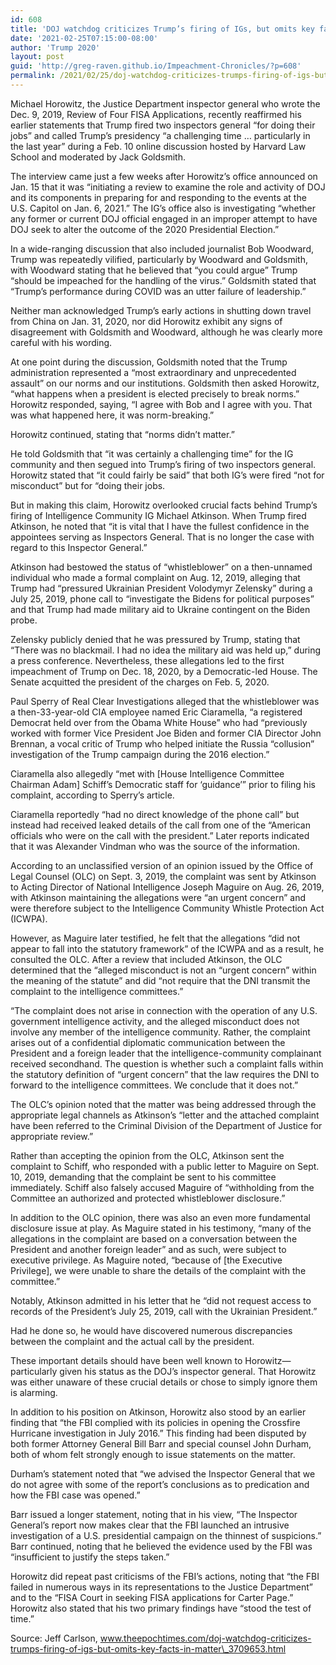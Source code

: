 ```yaml
---
id: 608
title: 'DOJ watchdog criticizes Trump’s firing of IGs, but omits key facts in matter'
date: '2021-02-25T07:15:00-08:00'
author: 'Trump 2020'
layout: post
guid: 'http://greg-raven.github.io/Impeachment-Chronicles/?p=608'
permalink: /2021/02/25/doj-watchdog-criticizes-trumps-firing-of-igs-but-omits-key-facts-in-matter/
---
```


Michael Horowitz, the Justice Department inspector general who wrote the Dec. 9, 2019, Review of Four FISA Applications, recently reaffirmed his earlier statements that Trump fired two inspectors general “for doing their jobs” and called Trump’s presidency “a challenging time … particularly in the last year” during a Feb. 10 online discussion hosted by Harvard Law School and moderated by Jack Goldsmith.

The interview came just a few weeks after Horowitz’s office announced on Jan. 15 that it was “initiating a review to examine the role and activity of DOJ and its components in preparing for and responding to the events at the U.S. Capitol on Jan. 6, 2021.” The IG’s office also is investigating “whether any former or current DOJ official engaged in an improper attempt to have DOJ seek to alter the outcome of the 2020 Presidential Election.”

In a wide-ranging discussion that also included journalist Bob Woodward, Trump was repeatedly vilified, particularly by Woodward and Goldsmith, with Woodward stating that he believed that “you could argue” Trump “should be impeached for the handling of the virus.” Goldsmith stated that “Trump’s performance during COVID was an utter failure of leadership.”

Neither man acknowledged Trump’s early actions in shutting down travel from China on Jan. 31, 2020, nor did Horowitz exhibit any signs of disagreement with Goldsmith and Woodward, although he was clearly more careful with his wording.

At one point during the discussion, Goldsmith noted that the Trump administration represented a “most extraordinary and unprecedented assault” on our norms and our institutions. Goldsmith then asked Horowitz, “what happens when a president is elected precisely to break norms.” Horowitz responded, saying, “I agree with Bob and I agree with you. That was what happened here, it was norm-breaking.”

Horowitz continued, stating that “norms didn’t matter.”

He told Goldsmith that “it was certainly a challenging time” for the IG community and then segued into Trump’s firing of two inspectors general. Horowitz stated that “it could fairly be said” that both IG’s were fired “not for misconduct” but for “doing their jobs.

But in making this claim, Horowitz overlooked crucial facts behind Trump’s firing of Intelligence Community IG Michael Atkinson. When Trump fired Atkinson, he noted that “it is vital that I have the fullest confidence in the appointees serving as Inspectors General. That is no longer the case with regard to this Inspector General.”

Atkinson had bestowed the status of “whistleblower” on a then-unnamed individual who made a formal complaint on Aug. 12, 2019, alleging that Trump had “pressured Ukrainian President Volodymyr Zelensky” during a July 25, 2019, phone call to “investigate the Bidens for political purposes” and that Trump had made military aid to Ukraine contingent on the Biden probe.

Zelensky publicly denied that he was pressured by Trump, stating that “There was no blackmail. I had no idea the military aid was held up,” during a press conference. Nevertheless, these allegations led to the first impeachment of Trump on Dec. 18, 2020, by a Democratic-led House. The Senate acquitted the president of the charges on Feb. 5, 2020.

Paul Sperry of Real Clear Investigations alleged that the whistleblower was a then-33-year-old CIA employee named Eric Ciaramella, “a registered Democrat held over from the Obama White House” who had “previously worked with former Vice President Joe Biden and former CIA Director John Brennan, a vocal critic of Trump who helped initiate the Russia “collusion” investigation of the Trump campaign during the 2016 election.”

Ciaramella also allegedly “met with \[House Intelligence Committee Chairman Adam\] Schiff’s Democratic staff for ‘guidance’” prior to filing his complaint, according to Sperry’s article.

Ciaramella reportedly “had no direct knowledge of the phone call” but instead had received leaked details of the call from one of the “American officials who were on the call with the president.” Later reports indicated that it was Alexander Vindman who was the source of the information.

According to an unclassified version of an opinion issued by the Office of Legal Counsel (OLC) on Sept. 3, 2019, the complaint was sent by Atkinson to Acting Director of National Intelligence Joseph Maguire on Aug. 26, 2019, with Atkinson maintaining the allegations were “an urgent concern” and were therefore subject to the Intelligence Community Whistle Protection Act (ICWPA).

However, as Maguire later testified, he felt that the allegations “did not appear to fall into the statutory framework” of the ICWPA and as a result, he consulted the OLC. After a review that included Atkinson, the OLC determined that the “alleged misconduct is not an “urgent concern” within the meaning of the statute” and did “not require that the DNI transmit the complaint to the intelligence committees.”

“The complaint does not arise in connection with the operation of any U.S. government intelligence activity, and the alleged misconduct does not involve any member of the intelligence community. Rather, the complaint arises out of a confidential diplomatic communication between the President and a foreign leader that the intelligence-community complainant received secondhand. The question is whether such a complaint falls within the statutory definition of “urgent concern” that the law requires the DNI to forward to the intelligence committees. We conclude that it does not.”

The OLC’s opinion noted that the matter was being addressed through the appropriate legal channels as Atkinson’s “letter and the attached complaint have been referred to the Criminal Division of the Department of Justice for appropriate review.”

Rather than accepting the opinion from the OLC, Atkinson sent the complaint to Schiff, who responded with a public letter to Maguire on Sept. 10, 2019, demanding that the complaint be sent to his committee immediately. Schiff also falsely accused Maguire of “withholding from the Committee an authorized and protected whistleblower disclosure.”

In addition to the OLC opinion, there was also an even more fundamental disclosure issue at play. As Maguire stated in his testimony, “many of the allegations in the complaint are based on a conversation between the President and another foreign leader” and as such, were subject to executive privilege. As Maguire noted, “because of \[the Executive Privilege\], we were unable to share the details of the complaint with the committee.”

Notably, Atkinson admitted in his letter that he “did not request access to records of the President’s July 25, 2019, call with the Ukrainian President.”

Had he done so, he would have discovered numerous discrepancies between the complaint and the actual call by the president.

These important details should have been well known to Horowitz—particularly given his status as the DOJ’s inspector general. That Horowitz was either unaware of these crucial details or chose to simply ignore them is alarming.

In addition to his position on Atkinson, Horowitz also stood by an earlier finding that “the FBI complied with its policies in opening the Crossfire Hurricane investigation in July 2016.” This finding had been disputed by both former Attorney General Bill Barr and special counsel John Durham, both of whom felt strongly enough to issue statements on the matter.

Durham’s statement noted that “we advised the Inspector General that we do not agree with some of the report’s conclusions as to predication and how the FBI case was opened.”

Barr issued a longer statement, noting that in his view, “The Inspector General’s report now makes clear that the FBI launched an intrusive investigation of a U.S. presidential campaign on the thinnest of suspicions.” Barr continued, noting that he believed the evidence used by the FBI was “insufficient to justify the steps taken.”

Horowitz did repeat past criticisms of the FBI’s actions, noting that “the FBI failed in numerous ways in its representations to the Justice Department” and to the “FISA Court in seeking FISA applications for Carter Page.” Horowitz also stated that his two primary findings have “stood the test of time.”

Source: Jeff Carlson, www.theepochtimes.com/doj-watchdog-criticizes-trumps-firing-of-igs-but-omits-key-facts-in-matter\_3709653.html
